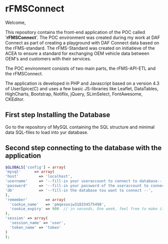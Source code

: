 # rFMSConnect
Welcome,

This repository contains the front-end application of the POC called '**rFMSConnect**'.
The POC environment was created during my work at DAF Connect as part of creating a playground with DAF Connect data based on the rFMS-standard. The rFMS-Standard was created on initiatieve of the ACEA to ensure a standard for exchanging OEM vehicle data between OEM's and customers with their services.

The POC environment consists of two main parts, the rFMS-API-ETL and the rFMSConnect.

The application is developed in PHP and Javascript based on a version 4.3 of UserSpice(C) and uses a few basic JS-libraries like Leaflet, DataTables, HighCharts, Bootstrap, Notiflix, jQuery, SLimSelect, FontAwesome, CKEditor.

## First step Installing the Database

Go to the repository of MySQL containing the SQL structure and minimal data SQL-files to load into yur database.

## Second step connecting to the database with the application

```php
$GLOBALS['config'] = array(
'mysql'      => array(
'host'         => 'localhost',
'username'     => '--fill-in your useraccount to connect to database--',
'password'     => '--fill-in your password of the useraccount to connect to database--',
'db'           => '--fill-in the database tou want to connect --',
),
'remember'        => array(
  'cookie_name'   => 'pmqesoxiw318334575498',
  'cookie_expiry' => 900  // in seconds, One week, feel free to make it longer
),
'session' => array(
  'session_name' => 'user',
  'token_name' => 'token'
)
);
```
